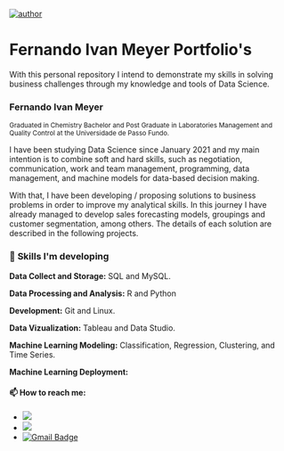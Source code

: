 [![author](https://img.shields.io/badge/Author-Fernando__Ivan__Meyer-orange)](https://linkedin.com/in/fernando-ivan-meyer/)
# Fernando Ivan Meyer Portfolio's

With this personal repository I intend to demonstrate my skills in solving business challenges through my knowledge and tools of Data Science.

### Fernando Ivan Meyer
<sub>Graduated in Chemistry Bachelor and Post Graduate in Laboratories Management and Quality Control at the Universidade de Passo Fundo.</sub>

I have been studying Data Science since January 2021 and my main intention is to combine soft and hard skills, such as negotiation, communication, work and team management, programming, data management, and machine models for data-based decision making.

With that, I have been developing / proposing solutions to business problems in order to improve my analytical skills. In this journey I have already managed to develop sales forecasting models, groupings and customer segmentation, among others. The details of each solution are described in the following projects.

### 🎯 **Skills I'm developing**

**Data Collect and Storage:** SQL and MySQL.

**Data Processing and Analysis:** R and Python

**Development:** Git and Linux. 

**Data Vizualization:** Tableau and Data Studio.

**Machine Learning Modeling:** Classification, Regression, Clustering, and Time Series. 

**Machine Learning Deployment:** 


#### 📫 How to reach me:

* [<img src="https://img.shields.io/badge/linkedin-%230077B5.svg?&style=for-the-badge&logo=linkedin&logoColor=white" />](https://www.linkedin.com/in/fernando-ivan-meyer/) 
* [<img src = "https://img.shields.io/badge/instagram-%23E4405F.svg?&style=for-the-badge&logo=instagram&logoColor=white">](https://www.instagram.com/fivmeyer/) 
* [![Gmail Badge](https://img.shields.io/badge/Gmail-D14836?style=for-the-badge&logo=gmail&logoColor=white&link=mailto:rsoliveira.c@gmail.com)](mailto:f.ivanmeyer@gmail.com) 

<!--  [![Top Langs](https://github-readme-stats.vercel.app/api/top-langs/?username=FivMeyer&layout=compact)](https://github.comFivMeyer/github-readme-stats)<!-- insert stats from profile -->

<!--
**FivMeyer/FivMeyer** is a ✨ _special_ ✨ repository because its `README.md` (this file) appears on your GitHub profile.



Here are some ideas to get you started:

- 🔭 I’m currently working on ...
- 🌱 I’m currently learning ...
- 👯 I’m looking to collaborate on ...
- 🤔 I’m looking for help with ...
- 💬 Ask me about ...
- 📫 How to reach me: ...
- 😄 Pronouns: ...
- ⚡ Fun fact: ...
-->
